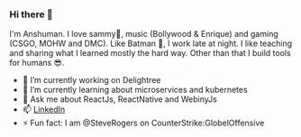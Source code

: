 ### Hi there 👋

I'm Anshuman. I love sammy🐶, music (Bollywood & Enrique) and gaming (CSGO, MOHW and DMC).
Like Batman 🦇, I work late at night. I like teaching and sharing what I learned mostly the hard way.
Other than that I build tools for humans 😎.

- 🔭 I’m currently working on Delightree
- 🌱 I’m currently learning about microservices and kubernetes
- 💬 Ask me about ReactJs, ReactNative and WebinyJs
- 📫 [LinkedIn](https://www.linkedin.com/in/itsanshuman/)
- ⚡ Fun fact: I am @SteveRogers on CounterStrike:GlobelOffensive

